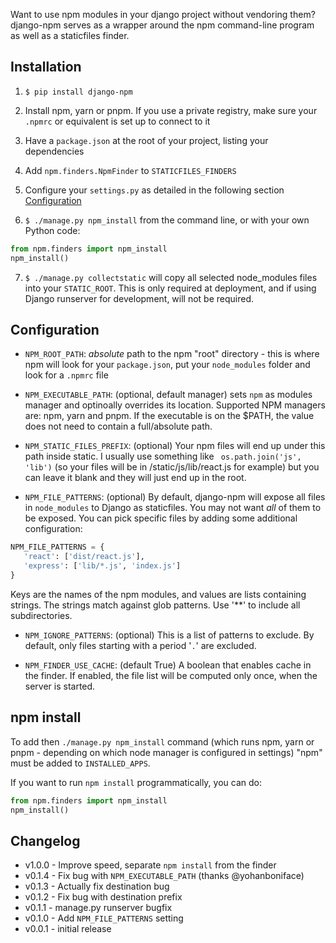 [//]: # (# django-npm [![Build Status]&#40;https://travis-ci.org/kevin1024/django-npm.svg?branch=master&#41;]&#40;https://travis-ci.org/kevin1024/django-npm&#41;)

Want to use npm modules in your django project without vendoring them? django-npm serves as a wrapper around the npm command-line program as well as a staticfiles finder.

## Installation

1. `$ pip install django-npm`

3. Install npm, yarn or pnpm. 
If you use a private registry, make sure your `.npmrc` or equivalent is 
set up to connect to it

4. Have a `package.json` at the root of your project, listing your dependencies

5. Add `npm.finders.NpmFinder` to `STATICFILES_FINDERS`

6. Configure your `settings.py` as detailed in the following section [Configuration](#configuration)

7. `$ ./manage.py npm_install` from the command line, or with your own Python code:
```python
from npm.finders import npm_install
npm_install()
```
7. `$ ./manage.py collectstatic` will copy all selected node_modules files into your `STATIC_ROOT`.
This is only required at deployment, and if using Django runserver for development, will not be required.

## Configuration

 * `NPM_ROOT_PATH`: *absolute* path to the npm  "root" directory - this is where npm will look for your `package.json`, put your `node_modules` folder and look for a `.npmrc` file

 * `NPM_EXECUTABLE_PATH`: (optional, default manager) sets `npm` as modules manager and optinoally overrides its location.
   Supported NPM managers are: npm, yarn and pnpm. If the executable is on the $PATH, the value does not need to contain a full/absolute path.

 * `NPM_STATIC_FILES_PREFIX`: (optional) Your npm files will end up under this path inside static.  I usually use something like ` os.path.join('js', 'lib')` (so your files will be in /static/js/lib/react.js for example) but you can leave it blank and they will just end up in the root.
 
* `NPM_FILE_PATTERNS`: (optional) By default, django-npm will expose all files in `node_modules` to Django as staticfiles.  You may not want *all* of them to be exposed.  You can pick specific files by adding some additional configuration:
```python
NPM_FILE_PATTERNS = {
   'react': ['dist/react.js'],
   'express': ['lib/*.js', 'index.js']
}
```
   Keys are the names of the npm modules, and values are lists containing strings.  The strings match against glob patterns.
   Use '**' to include all subdirectories.

 * `NPM_IGNORE_PATTERNS`: (optional) This is a list of patterns to exclude. By default, only files starting with a period '`.`' are excluded.

 * `NPM_FINDER_USE_CACHE`: (default True) A boolean that enables cache in the finder. If enabled, the file list will be computed only once, when the server is started.

## npm install

To add then `./manage.py npm_install` command (which runs npm, yarn or pnpm - depending on which node manager is configured in settings)
"npm" must be added to `INSTALLED_APPS`.

If you want to run `npm install` programmatically, you can do:

```python
from npm.finders import npm_install
npm_install()
```

## Changelog

* v1.0.0 - Improve speed, separate `npm install` from the finder
* v0.1.4 - Fix bug with `NPM_EXECUTABLE_PATH` (thanks @yohanboniface)
* v0.1.3 - Actually fix destination bug
* v0.1.2 - Fix bug with destination prefix
* v0.1.1 - manage.py runserver bugfix
* v0.1.0 - Add `NPM_FILE_PATTERNS` setting
* v0.0.1 - initial release

